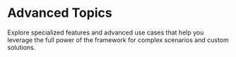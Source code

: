 # Advanced Topics

Explore specialized features and advanced use cases that help you leverage the full power of the framework for complex scenarios and custom solutions.